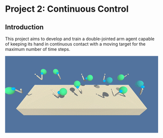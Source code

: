 # Project 2: Continuous Control

## Introduction

This project aims to develop and train a double-jointed arm agent capable of keeping its hand in continuous contact with a moving target for the maximum number of time steps.

![Environment](https://github.com/1Px-Vision/Advanced-Deep-Reinforcement-Learning-Solutions/blob/main/Project%20%20Continuous_Control/environment_illustration.gif)


